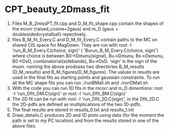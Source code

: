 # CPT_beauty_2Dmass_fit

1. Files M_B_2missPT_fit.cpp and D_M_fit_shape.cpp contain the shapes of the mcorr (raised_cosine+2gaus) and m_D (gaus + doublesidedcrystalball) repectively.
2. files B_M_fit_Every.C and D_M_fit_Every.C contain paths to the MC on shared CIS space for MagDown. They are run with root -l 'run_B_M_Every.C(choice, sign)' ( 'Burun_B_M_Every.C(choice, sign)') where choice is between
 B0->Dmunu(signal), Bu->Dmunu, Bs->Dsmunu, B0->DsD, combinatorial(sidebands), Bu->DsD. 'sign' is the sign of the muon.
running the above produses two directories B_M_results (D_M_results) and B_M_figures(D_M_figures). The valuse in results are used in the final fits as starting points and gaussian constraints. To run all the MC shape fits you can run
./runBMall.sh and ./runDMall.sh
3. With the code you can run 1D fits in the mcorr and m_D dimentions: root -l 'run_Dfit_DM.C(sign)' or root -l 'run_Dfit_BM.C(sign)'
4. The 2D fit can be run with root -l 'run_Dfit_2D.C(sign)', in the Dfit_2D.C the 2D-pdfs are defined as multiplications of the two 1D-pdfs.
5. The final results are stored in results_0.txt and results_1.txt
6. Draw_details.C produces 2D and 1D plots using data (for the moment the path is set to my PC location) and from the results stored in one of the above files.
